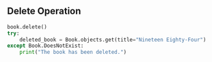 ## Delete Operation
```python
book.delete()
try:
    deleted_book = Book.objects.get(title="Nineteen Eighty-Four")
except Book.DoesNotExist:
    print("The book has been deleted.")
